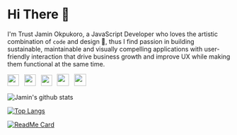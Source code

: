 # Hi There 👋
I'm Trust Jamin Okpukoro, a JavaScript Developer who loves the artistic combination of `code` and design 🎨, thus I find passion in building sustainable, maintainable and visually compelling applications with user-friendly interaction that drive business growth and improve UX while making them functional at the same time.



<p>
<a href="https://linkedin.com/in/trust-jamin"><img height="26" src="https://img.shields.io/badge/linkedin-%230077B5.svg?&style=for-the-badge&logo=linkedin&logoColor=white"></a>&nbsp;&nbsp;
<a href="https://medium.com/@codekyd"><img height="26" src="https://img.shields.io/badge/medium-%2312100E.svg?&style=for-the-badge&logo=medium&logoColor=white" alt=""></a>&nbsp;&nbsp;
<a href="https://twitter.com/codekyd"><img height="25" src="https://img.shields.io/badge/twitter-%231DA1F2.svg?&style=for-the-badge&logo=twitter&logoColor=white"></a>&nbsp;&nbsp;
  <a href="https://codekyd.com/"><img height="27" src="https://img.shields.io/badge/portfolio-%2312100E.svg?&style=for-the-badge&logo=superuser&logoColor=white" alt=""></a>&nbsp;&nbsp;
 <a href="mailto:hellocodekyd@gmail.com"><img height="27" src="https://img.shields.io/badge/Email-%230077B5.svg?&style=for-the-badge&logo=gmail" alt=""></a>

</p>

![Jamin's github stats](https://github-readme-stats.vercel.app/api?username=codekyd&theme=dark&show_icons=true)


[![Top Langs](https://github-readme-stats.vercel.app/api/top-langs/?username=codekyd&theme=dark&layout=compact)](https://github.com/codekyd/github-readme-stats)


[![ReadMe Card](https://github-readme-stats.vercel.app/api/pin/?username=codekyd&theme=dark&repo=academia-pub)](https://github.com/codekyd/github-readme-stats)
